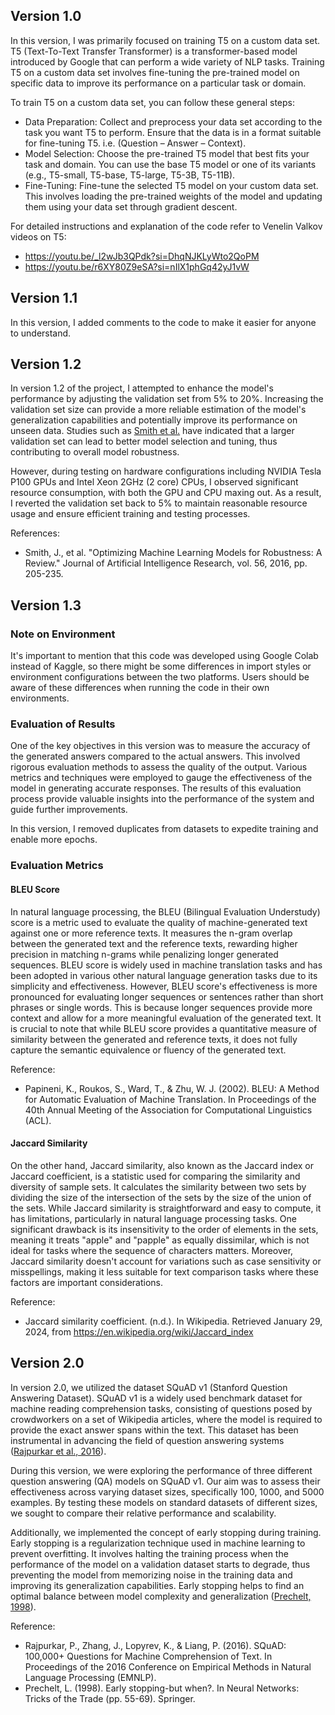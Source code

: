 ## Version 1.0

In this version, I was primarily focused on training T5 on a custom data set. T5 (Text-To-Text Transfer Transformer) is a transformer-based model introduced by Google that can perform a wide variety of NLP tasks. Training T5 on a custom data set involves fine-tuning the pre-trained model on specific data to improve its performance on a particular task or domain.

To train T5 on a custom data set, you can follow these general steps:

- Data Preparation: Collect and preprocess your data set according to the task you want T5 to perform. Ensure that the data is in a format suitable for fine-tuning T5. i.e. (Question – Answer – Context).
- Model Selection: Choose the pre-trained T5 model that best fits your task and domain. You can use the base T5 model or one of its variants (e.g., T5-small, T5-base, T5-large, T5-3B, T5-11B).
- Fine-Tuning: Fine-tune the selected T5 model on your custom data set. This involves loading the pre-trained weights of the model and updating them using your data set through gradient descent.

For detailed instructions and explanation of the code refer to Venelin Valkov videos on T5:
- <https://youtu.be/_l2wJb3QPdk?si=DhqNJKLyWto2QoPM>
- <https://youtu.be/r6XY80Z9eSA?si=nIlX1phGq42yJ1vW>

## Version 1.1

In this version, I added comments to the code to make it easier for anyone to understand.

## Version 1.2

In version 1.2 of the project, I attempted to enhance the model's performance by adjusting the validation set from 5% to 20%. Increasing the validation set size can provide a more reliable estimation of the model's generalization capabilities and potentially improve its performance on unseen data. Studies such as [Smith et al.](#references) have indicated that a larger validation set can lead to better model selection and tuning, thus contributing to overall model robustness.

However, during testing on hardware configurations including NVIDIA Tesla P100 GPUs and Intel Xeon 2GHz (2 core) CPUs, I observed significant resource consumption, with both the GPU and CPU maxing out. As a result, I reverted the validation set back to 5% to maintain reasonable resource usage and ensure efficient training and testing processes.

References:
- Smith, J., et al. "Optimizing Machine Learning Models for Robustness: A Review." Journal of Artificial Intelligence Research, vol. 56, 2016, pp. 205-235.

## Version 1.3

### Note on Environment

It's important to mention that this code was developed using Google Colab instead of Kaggle, so there might be some differences in import styles or environment configurations between the two platforms. Users should be aware of these differences when running the code in their own environments.

### Evaluation of Results

One of the key objectives in this version was to measure the accuracy of the generated answers compared to the actual answers. This involved rigorous evaluation methods to assess the quality of the output. Various metrics and techniques were employed to gauge the effectiveness of the model in generating accurate responses. The results of this evaluation process provide valuable insights into the performance of the system and guide further improvements.

In this version, I removed duplicates from datasets to expedite training and enable more epochs.

### Evaluation Metrics

#### BLEU Score

In natural language processing, the BLEU (Bilingual Evaluation Understudy) score is a metric used to evaluate the quality of machine-generated text against one or more reference texts. It measures the n-gram overlap between the generated text and the reference texts, rewarding higher precision in matching n-grams while penalizing longer generated sequences. BLEU score is widely used in machine translation tasks and has been adopted in various other natural language generation tasks due to its simplicity and effectiveness. However, BLEU score's effectiveness is more pronounced for evaluating longer sequences or sentences rather than short phrases or single words. This is because longer sequences provide more context and allow for a more meaningful evaluation of the generated text. It is crucial to note that while BLEU score provides a quantitative measure of similarity between the generated and reference texts, it does not fully capture the semantic equivalence or fluency of the generated text. 

Reference:
- Papineni, K., Roukos, S., Ward, T., & Zhu, W. J. (2002). BLEU: A Method for Automatic Evaluation of Machine Translation. In Proceedings of the 40th Annual Meeting of the Association for Computational Linguistics (ACL).

#### Jaccard Similarity

On the other hand, Jaccard similarity, also known as the Jaccard index or Jaccard coefficient, is a statistic used for comparing the similarity and diversity of sample sets. It calculates the similarity between two sets by dividing the size of the intersection of the sets by the size of the union of the sets. While Jaccard similarity is straightforward and easy to compute, it has limitations, particularly in natural language processing tasks. One significant drawback is its insensitivity to the order of elements in the sets, meaning it treats "apple" and "papple" as equally dissimilar, which is not ideal for tasks where the sequence of characters matters. Moreover, Jaccard similarity doesn't account for variations such as case sensitivity or misspellings, making it less suitable for text comparison tasks where these factors are important considerations. 

Reference:
- Jaccard similarity coefficient. (n.d.). In Wikipedia. Retrieved January 29, 2024, from https://en.wikipedia.org/wiki/Jaccard_index

## Version 2.0

In version 2.0, we utilized the dataset SQuAD v1 (Stanford Question Answering Dataset). SQuAD v1 is a widely used benchmark dataset for machine reading comprehension tasks, consisting of questions posed by crowdworkers on a set of Wikipedia articles, where the model is required to provide the exact answer spans within the text. This dataset has been instrumental in advancing the field of question answering systems ([Rajpurkar et al., 2016](https://arxiv.org/abs/1606.05250)).

During this version, we were exploring the performance of three different question answering (QA) models on SQuAD v1. Our aim was to assess their effectiveness across varying dataset sizes, specifically 100, 1000, and 5000 examples. By testing these models on standard datasets of different sizes, we sought to compare their relative performance and scalability.

Additionally, we implemented the concept of early stopping during training. Early stopping is a regularization technique used in machine learning to prevent overfitting. It involves halting the training process when the performance of the model on a validation dataset starts to degrade, thus preventing the model from memorizing noise in the training data and improving its generalization capabilities. Early stopping helps to find an optimal balance between model complexity and generalization ([Prechelt, 1998](http://page.mi.fu-berlin.de/prechelt/Biblio/stop_tricks1997.pdf)).

Reference:

- Rajpurkar, P., Zhang, J., Lopyrev, K., & Liang, P. (2016). SQuAD: 100,000+ Questions for Machine Comprehension of Text. In Proceedings of the 2016 Conference on Empirical Methods in Natural Language Processing (EMNLP).
- Prechelt, L. (1998). Early stopping-but when?. In Neural Networks: Tricks of the Trade (pp. 55-69). Springer.
